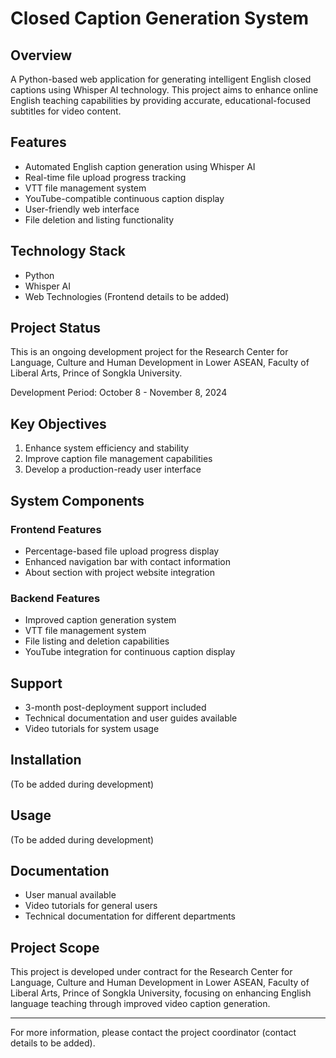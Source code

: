 # Closed Caption Generation System

## Overview
A Python-based web application for generating intelligent English closed captions using Whisper AI technology. This project aims to enhance online English teaching capabilities by providing accurate, educational-focused subtitles for video content.

## Features
- Automated English caption generation using Whisper AI
- Real-time file upload progress tracking
- VTT file management system
- YouTube-compatible continuous caption display
- User-friendly web interface
- File deletion and listing functionality

## Technology Stack
- Python
- Whisper AI
- Web Technologies (Frontend details to be added)

## Project Status
This is an ongoing development project for the Research Center for Language, Culture and Human Development in Lower ASEAN, Faculty of Liberal Arts, Prince of Songkla University.

Development Period: October 8 - November 8, 2024

## Key Objectives
1. Enhance system efficiency and stability
2. Improve caption file management capabilities
3. Develop a production-ready user interface

## System Components

### Frontend Features
- Percentage-based file upload progress display
- Enhanced navigation bar with contact information
- About section with project website integration

### Backend Features
- Improved caption generation system
- VTT file management system
- File listing and deletion capabilities
- YouTube integration for continuous caption display

## Support
- 3-month post-deployment support included
- Technical documentation and user guides available
- Video tutorials for system usage

## Installation
(To be added during development)

## Usage
(To be added during development)

## Documentation
- User manual available
- Video tutorials for general users
- Technical documentation for different departments

## Project Scope
This project is developed under contract for the Research Center for Language, Culture and Human Development in Lower ASEAN, Faculty of Liberal Arts, Prince of Songkla University, focusing on enhancing English language teaching through improved video caption generation.

---

For more information, please contact the project coordinator (contact details to be added).
